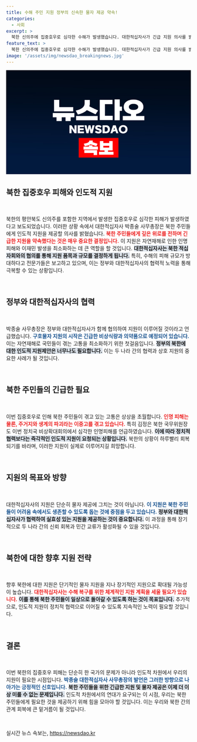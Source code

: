 ```yaml
---
title: 수해 주민 지원 정부의 신속한 물자 제공 약속!
categories:
  - 사회
excerpt: >
  북한 신의주에 집중호우로 심각한 수해가 발생했습니다. 대한적십자사가 긴급 지원 의사를 밝혔으며, 정부와 협력해 구호물자 지원을 논의 중입니다. 인도적 지원에 대한 기대감과 함께 북한의 호응 여부가 주목됩니다.
feature_text: >
  북한 신의주에 집중호우로 심각한 수해가 발생했습니다. 대한적십자사가 긴급 지원 의사를 밝혔으며, 정부와 협력해 구호물자 지원을 논의 중입니다. 인도적 지원에 대한 기대감과 함께 북한의 호응 여부가 주목됩니다.
image: '/assets/img/newsdao_breakingnews.jpg'
---
```


<p><img src="/assets/img/newsdao_breakingnews.jpg" alt="ontimetimes 속보" /></p>

<h2 data-ke-size="size26">북한 집중호우 피해와 인도적 지원</h2>

<p data-ke-size="size16">&nbsp;</p>

<p data-ke-size="size16">북한의 평안북도 신의주를 포함한 지역에서 발생한 집중호우로 심각한 피해가 발생하였다고 보도되었습니다. 이러한 상황 속에서 대한적십자사 박종술 사무총장은 북한 주민들에게 인도적 지원을 제공할 의사를 밝혔습니다. <b><span style="color: #ee2323;">북한 주민들에게 깊은 위로를 전하며 긴급한 지원을 약속했다는 것은 매우 중요한 결정입니다.</span></b> 이 지원은 자연재해로 인한 인명 피해와 이재민 발생을 최소화하는 데 큰 역할을 할 것입니다. <b><span style="background-color: #21538527;">대한적십자사는 북한 적십자회와의 협의를 통해 지원 품목과 규모를 결정하게 됩니다.</span></b> 특히, 수해의 피해 규모가 방대하다고 전문가들은 보고하고 있으며, 이는 정부와 대한적십자사의 협력적 노력을 통해 극복할 수 있는 상황입니다.</p>

<p data-ke-size="size16">&nbsp;</p>

<h2 data-ke-size="size26">정부와 대한적십자사의 협력</h2>

<p data-ke-size="size16">&nbsp;</p>

<p data-ke-size="size16">박종술 사무총장은 정부와 대한적십자사가 함께 협의하여 지원이 이루어질 것이라고 언급했습니다. <b><span style="color: #1a5490;">구호물자 지원의 시작은 긴급한 비상식량과 의약품으로 예정되어 있습니다.</span></b> 이는 자연재해로 국민들이 겪는 고통을 최소화하기 위한 첫걸음입니다. <b><span style="background-color: #21538527;">정부의 북한에 대한 인도적 지원제안은 너무나도 필요합니다.</span></b> 이는 두 나라 간의 협력과 상호 지원의 중요한 사례가 될 것입니다.</p>

<p data-ke-size="size16">&nbsp;</p>

<h2 data-ke-size="size26">북한 주민들의 긴급한 필요</h2>

<p data-ke-size="size16">&nbsp;</p>

<p data-ke-size="size16">이번 집중호우로 인해 북한 주민들이 겪고 있는 고통은 상상을 초월합니다. <b><span style="color: #ee2323;">인명 피해는 물론, 주거지와 생계의 파괴라는 이중고를 겪고 있습니다.</span></b> 특히 김정은 북한 국무위원장도 이번 정치국 비상확대회의에서 심각한 인명피해를 언급하였습니다. <b><span style="background-color: #21538527;">이에 따라 정치적 협력보다는 즉각적인 인도적 지원이 요청되는 상황입니다.</span></b> 북한의 상황이 하루빨리 회복되기를 바라며, 이러한 지원이 실제로 이루어지길 희망합니다.</p>

<p data-ke-size="size16">&nbsp;</p>

<h2 data-ke-size="size26">지원의 목표와 방향</h2>

<p data-ke-size="size16">&nbsp;</p>

<p data-ke-size="size16">대한적십자사의 지원은 단순히 물자 제공에 그치는 것이 아닙니다. <b><span style="color: #1a5490;">이 지원은 북한 주민들이 어려움 속에서도 생존할 수 있도록 돕는 것에 중점을 두고 있습니다.</span></b> <b><span style="background-color: #21538527;">정부와 대한적십자사가 협력하여 실효성 있는 지원을 제공하는 것이 중요합니다.</span></b> 이 과정을 통해 장기적으로 두 나라 간의 신뢰 회복과 민간 교류가 활성화될 수 있을 것입니다.</p>

<p data-ke-size="size16">&nbsp;</p>

<h2 data-ke-size="size26">북한에 대한 향후 지원 전략</h2>

<p data-ke-size="size16">&nbsp;</p>

<p data-ke-size="size16">향후 북한에 대한 지원은 단기적인 물자 지원을 지나 장기적인 지원으로 확대될 가능성이 높습니다. <b><span style="color: #ee2323;">대한적십자사는 수해 복구를 위한 체계적인 지원 계획을 세울 필요가 있습니다.</span></b> <b><span style="background-color: #21538527;">이를 통해 북한 주민들이 일상으로 돌아갈 수 있도록 하는 것이 목표입니다.</span></b> 추가적으로, 인도적 지원이 정치적 협력으로 이어질 수 있도록 지속적인 노력이 필요할 것입니다.</p>

<p data-ke-size="size16">&nbsp;</p>

<h2 data-ke-size="size26">결론</h2>

<p data-ke-size="size16">&nbsp;</p>

<p data-ke-size="size16">이번 북한의 집중호우 피해는 단순히 한 국가의 문제가 아니라 인도적 차원에서 우리의 지원이 필요한 시점입니다. <b><span style="color: #1a5490;">박종술 대한적십자사 사무총장의 발언은 그러한 방향으로 나아가는 긍정적인 신호입니다.</span></b> <b><span style="background-color: #21538527;">북한 주민들을 위한 긴급한 지원 및 물자 제공은 이제 더 이상 미룰 수 없는 문제입니다.</span></b> 인도적 차원에서의 연대가 요구되는 이 시점, 우리는 북한 주민들에게 필요한 것을 제공하기 위해 힘을 모아야 할 것입니다. 이는 우리와 북한 간의 관계 회복에 큰 밑거름이 될 것입니다.</p> 

<p data-ke-size="size16">&nbsp;</p>
실시간 뉴스 속보는, <a href="https://newsdao.kr" rel="dofollow">https://newsdao.kr</a>



